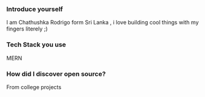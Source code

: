 ### Introduce yourself
I am Chathushka Rodrigo form Sri Lanka , i love building cool things with my fingers literely ;)
### Tech Stack you use
MERN
### How did I discover open source?
From college projects